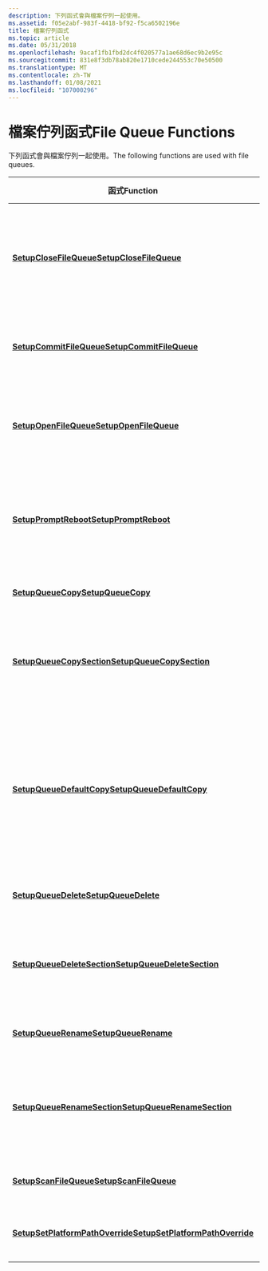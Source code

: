 ```yaml
---
description: 下列函式會與檔案佇列一起使用。
ms.assetid: f05e2abf-983f-4418-bf92-f5ca6502196e
title: 檔案佇列函式
ms.topic: article
ms.date: 05/31/2018
ms.openlocfilehash: 9acaf1fb1fbd2dc4f020577a1ae68d6ec9b2e95c
ms.sourcegitcommit: 831e8f3db78ab820e1710cede244553c70e50500
ms.translationtype: MT
ms.contentlocale: zh-TW
ms.lasthandoff: 01/08/2021
ms.locfileid: "107000296"
---
```

# <a name="file-queue-functions"></a><span data-ttu-id="ea015-103">檔案佇列函式</span><span class="sxs-lookup"><span data-stu-id="ea015-103">File Queue Functions</span></span>

<span data-ttu-id="ea015-104">下列函式會與檔案佇列一起使用。</span><span class="sxs-lookup"><span data-stu-id="ea015-104">The following functions are used with file queues.</span></span>



| <span data-ttu-id="ea015-105">函式</span><span class="sxs-lookup"><span data-stu-id="ea015-105">Function</span></span>                                                             | <span data-ttu-id="ea015-106">描述</span><span class="sxs-lookup"><span data-stu-id="ea015-106">Description</span></span>                                                                                           |
|----------------------------------------------------------------------|-------------------------------------------------------------------------------------------------------|
| [<span data-ttu-id="ea015-107">**SetupCloseFileQueue**</span><span class="sxs-lookup"><span data-stu-id="ea015-107">**SetupCloseFileQueue**</span></span>](/windows/desktop/api/Setupapi/nf-setupapi-setupclosefilequeue)                   | <span data-ttu-id="ea015-108">終止佇列。</span><span class="sxs-lookup"><span data-stu-id="ea015-108">Terminates the queue.</span></span> <span data-ttu-id="ea015-109">未認可任何剩餘的交易。</span><span class="sxs-lookup"><span data-stu-id="ea015-109">Any remaining transactions are not committed.</span></span>                                   |
| [<span data-ttu-id="ea015-110">**SetupCommitFileQueue**</span><span class="sxs-lookup"><span data-stu-id="ea015-110">**SetupCommitFileQueue**</span></span>](/windows/desktop/api/Setupapi/nf-setupapi-setupcommitfilequeuea)                 | <span data-ttu-id="ea015-111">認可所有已排入佇列的交易。</span><span class="sxs-lookup"><span data-stu-id="ea015-111">Commits all queued transactions.</span></span>                                                                      |
| [<span data-ttu-id="ea015-112">**SetupOpenFileQueue**</span><span class="sxs-lookup"><span data-stu-id="ea015-112">**SetupOpenFileQueue**</span></span>](/windows/desktop/api/Setupapi/nf-setupapi-setupopenfilequeue)                     | <span data-ttu-id="ea015-113">初始化並傳回檔案佇列的控制碼。</span><span class="sxs-lookup"><span data-stu-id="ea015-113">Initializes and returns a handle to the file queue.</span></span>                                                   |
| [<span data-ttu-id="ea015-114">**SetupPromptReboot**</span><span class="sxs-lookup"><span data-stu-id="ea015-114">**SetupPromptReboot**</span></span>](/windows/desktop/api/Setupapi/nf-setupapi-setuppromptreboot)                       | <span data-ttu-id="ea015-115">視需要提示使用者重新開機電腦。</span><span class="sxs-lookup"><span data-stu-id="ea015-115">Prompts the user to reboot his or her computer, if necessary.</span></span>                                         |
| [<span data-ttu-id="ea015-116">**SetupQueueCopy**</span><span class="sxs-lookup"><span data-stu-id="ea015-116">**SetupQueueCopy**</span></span>](/windows/desktop/api/Setupapi/nf-setupapi-setupqueuecopya)                             | <span data-ttu-id="ea015-117">將檔案複製排在佇列中。</span><span class="sxs-lookup"><span data-stu-id="ea015-117">Queues a file copy.</span></span>                                                                                   |
| [<span data-ttu-id="ea015-118">**SetupQueueCopySection**</span><span class="sxs-lookup"><span data-stu-id="ea015-118">**SetupQueueCopySection**</span></span>](/windows/desktop/api/Setupapi/nf-setupapi-setupqueuecopysectiona)               | <span data-ttu-id="ea015-119">將 [INF 複製檔案] 區段中的檔案排入佇列。</span><span class="sxs-lookup"><span data-stu-id="ea015-119">Queues the files in an INF Copy Files section.</span></span>                                                        |
| [<span data-ttu-id="ea015-120">**SetupQueueDefaultCopy**</span><span class="sxs-lookup"><span data-stu-id="ea015-120">**SetupQueueDefaultCopy**</span></span>](/windows/desktop/api/Setupapi/nf-setupapi-setupqueuedefaultcopya)               | <span data-ttu-id="ea015-121">使用 INF 檔案中指定的預設資訊，將 INF 複製檔案區段中的檔案排入佇列。</span><span class="sxs-lookup"><span data-stu-id="ea015-121">Queues the files in an INF Copy Files section using the default information specified in an INF file.</span></span> |
| [<span data-ttu-id="ea015-122">**SetupQueueDelete**</span><span class="sxs-lookup"><span data-stu-id="ea015-122">**SetupQueueDelete**</span></span>](/windows/desktop/api/Setupapi/nf-setupapi-setupqueuedeletea)                         | <span data-ttu-id="ea015-123">將檔案刪除排在佇列中。</span><span class="sxs-lookup"><span data-stu-id="ea015-123">Queues a file deletion.</span></span>                                                                               |
| [<span data-ttu-id="ea015-124">**SetupQueueDeleteSection**</span><span class="sxs-lookup"><span data-stu-id="ea015-124">**SetupQueueDeleteSection**</span></span>](/windows/desktop/api/Setupapi/nf-setupapi-setupqueuedeletesectiona)           | <span data-ttu-id="ea015-125">將 INF [刪除檔案] 區段中的檔案排入佇列。</span><span class="sxs-lookup"><span data-stu-id="ea015-125">Queues the files in an INF Delete Files section.</span></span>                                                      |
| [<span data-ttu-id="ea015-126">**SetupQueueRename**</span><span class="sxs-lookup"><span data-stu-id="ea015-126">**SetupQueueRename**</span></span>](/windows/desktop/api/Setupapi/nf-setupapi-setupqueuerenamea)                         | <span data-ttu-id="ea015-127">將檔案重新命名為佇列。</span><span class="sxs-lookup"><span data-stu-id="ea015-127">Queues a file rename.</span></span>                                                                                 |
| [<span data-ttu-id="ea015-128">**SetupQueueRenameSection**</span><span class="sxs-lookup"><span data-stu-id="ea015-128">**SetupQueueRenameSection**</span></span>](/windows/desktop/api/Setupapi/nf-setupapi-setupqueuerenamesectiona)           | <span data-ttu-id="ea015-129">在 [INF 重新命名檔案] 區段中將檔案排入佇列。</span><span class="sxs-lookup"><span data-stu-id="ea015-129">Queues the files in an INF Rename Files section.</span></span>                                                      |
| [<span data-ttu-id="ea015-130">**SetupScanFileQueue**</span><span class="sxs-lookup"><span data-stu-id="ea015-130">**SetupScanFileQueue**</span></span>](/windows/desktop/api/Setupapi/nf-setupapi-setupscanfilequeuea)                     | <span data-ttu-id="ea015-131">掃描檔案佇列。</span><span class="sxs-lookup"><span data-stu-id="ea015-131">Scans the file queue.</span></span>                                                                                 |
| [<span data-ttu-id="ea015-132">**SetupSetPlatformPathOverride**</span><span class="sxs-lookup"><span data-stu-id="ea015-132">**SetupSetPlatformPathOverride**</span></span>](/windows/desktop/api/Setupapi/nf-setupapi-setupsetplatformpathoverridea) | <span data-ttu-id="ea015-133">設定平臺路徑覆寫。</span><span class="sxs-lookup"><span data-stu-id="ea015-133">Sets the platform path override.</span></span>                                                                      |



 

 

 



